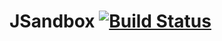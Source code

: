 # JSandbox [![Build Status](https://travis-ci.org/Olezha/JSandbox.svg?branch=master)](https://travis-ci.org/Olezha/JSandbox)
